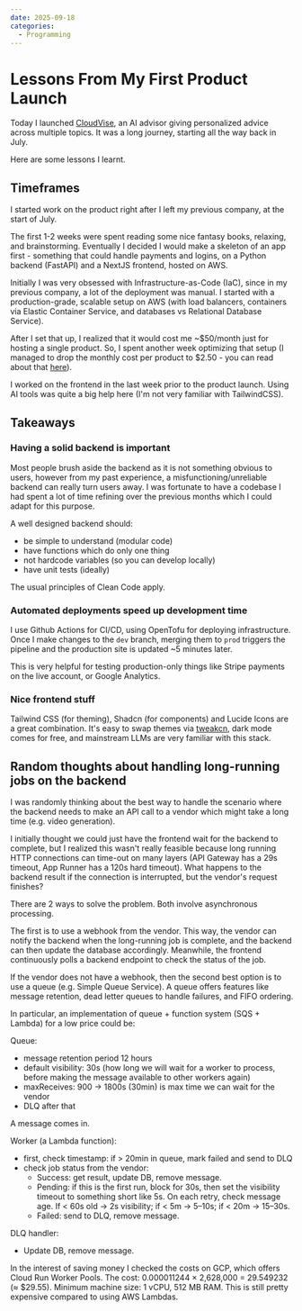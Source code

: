 ```yaml
---
date: 2025-09-18
categories:
  - Programming
---
```


# Lessons From My First Product Launch

Today I launched [CloudVise], an AI advisor giving personalized advice across multiple topics. It was a long journey, starting all the way back in July.

Here are some lessons I learnt.

<!-- more -->

## Timeframes

I started work on the product right after I left my previous company, at the start of July.

The first 1-2 weeks were spent reading some nice fantasy books, relaxing, and brainstorming. Eventually I decided I would make a skeleton of an app first - something that could handle payments and logins, on a Python backend (FastAPI) and a NextJS frontend, hosted on AWS.

Initially I was very obsessed with Infrastructure-as-Code (IaC), since in my previous company, a lot of the deployment was manual. I started with a production-grade, scalable setup on AWS (with load balancers, containers via Elastic Container Service, and databases vs Relational Database Service).

After I set that up, I realized that it would cost me ~$50/month just for hosting a single product. So, I spent another week optimizing that setup (I managed to drop the monthly cost per product to $2.50 - you can read about that [here][optimizing-cost]).

I worked on the frontend in the last week prior to the product launch. Using AI tools was quite a big help here (I'm not very familiar with TailwindCSS).

## Takeaways

### Having a solid backend is important

Most people brush aside the backend as it is not something obvious to users, however from my past experience, a misfunctioning/unreliable backend can really turn users away. I was fortunate to have a codebase I had spent a lot of time refining over the previous months which I could adapt for this purpose.

A well designed backend should:

- be simple to understand (modular code)
- have functions which do only one thing
- not hardcode variables (so you can develop locally)
- have unit tests (ideally)

The usual principles of Clean Code apply.

### Automated deployments speed up development time

I use Github Actions for CI/CD, using OpenTofu for deploying infrastructure. Once I make changes to the `dev` branch, merging them to `prod` triggers the pipeline and the production site is updated ~5 minutes later.

This is very helpful for testing production-only things like Stripe payments on the live account, or Google Analytics.

### Nice frontend stuff

Tailwind CSS (for theming), Shadcn (for components) and Lucide Icons are a great combination. It's easy to swap themes via [tweakcn], dark mode comes for free, and mainstream LLMs are very familiar with this stack.

## Random thoughts about handling long-running jobs on the backend

I was randomly thinking about the best way to handle the scenario where the backend needs to make an API call to a vendor which might take a long time (e.g. video generation).

I initially thought we could just have the frontend wait for the backend to complete, but I realized this wasn't really feasible because long running HTTP connections can time-out on many layers (API Gateway has a 29s timeout, App Runner has a 120s hard timeout). What happens to the backend result if the connection is interrupted, but the vendor's request finishes?

There are 2 ways to solve the problem. Both involve asynchronous processing.

The first is to use a webhook from the vendor. This way, the vendor can notify the backend when the long-running job is complete, and the backend can then update the database accordingly. Meanwhile, the frontend continuously polls a backend endpoint to check the status of the job.

If the vendor does not have a webhook, then the second best option is to use a queue (e.g. Simple Queue Service). A queue offers features like message retention, dead letter queues to handle failures, and FIFO ordering.

In particular, an implementation of queue + function system (SQS + Lambda) for a low price could be:

Queue:

- message retention period 12 hours
- default visibility: 30s (how long we will wait for a worker to process, before making the message available to other workers again)
- maxReceives: 900 -> 1800s (30min) is max time we can wait for the vendor
- DLQ after that

A message comes in.

Worker (a Lambda function):

- first, check timestamp: if > 20min in queue, mark failed and send to DLQ
- check job status from the vendor:
  - Success: get result, update DB, remove message.
  - Pending: if this is the first run, block for 30s, then set the visibility timeout to something short like 5s. On each retry, check message age. If < 60s old → 2s visibility; if < 5m → 5–10s; if < 20m → 15–30s.
  - Failed: send to DLQ, remove message.

DLQ handler:

- Update DB, remove message.

In the interest of saving money I checked the costs on GCP, which offers Cloud Run Worker Pools. The cost: 0.000011244 × 2,628,000 = 29.549232 (≈ $29.55). Minimum machine size: 1 vCPU, 512 MB RAM. This is still pretty expensive compared to using AWS Lambdas.

[CloudVise]: https://cloudvise.io
[optimizing-cost]: ./2025-09-10-how-to-run-online-business-aws.md
[tweakcn]: https://tweakcn.com
